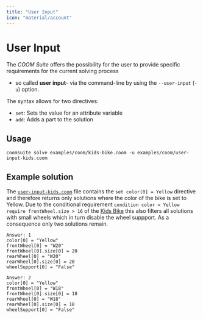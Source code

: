 ```yaml
---
title: "User Input"
icon: "material/account"
---
```



# User Input

The *COOM Suite* offers the possibility for the user to provide
specific requirements for the current solving process
- so called **user input**- via the command-line by using the `--user-input` (`-u`) option.

The syntax allows for two directives:

- `set`: Sets the value for an attribute variable
- `add`: Adds a part to the solution

## Usage

```console
coomsuite solve examples/coom/kids-bike.coom -u examples/coom/user-input-kids.coom
```



## Example solution

The [`user-input-kids.coom`][user-input-file] file contains the `set color[0] = Yellow` directive
and therefore returns only solutions where the color of the bike is set to Yellow.
Due to the conditional requirement
`condition color = Yellow require frontWheel.size > 16`
of the [Kids Bike][kids] this also filters all solutions with small wheels
which in turn disable the wheel suppport.
As a consequence only two solutions remain.

[user-input-file]: https://github.com/potassco/coom-suite/tree/master/examples/coom/user-input-kids.coom
[kids]: ../examples/kids-bike.md

```shell
Answer: 1
color[0] = "Yellow"
frontWheel[0] = "W20"
frontWheel[0].size[0] = 20
rearWheel[0] = "W20"
rearWheel[0].size[0] = 20
wheelSupport[0] = "False"

Answer: 2
color[0] = "Yellow"
frontWheel[0] = "W18"
frontWheel[0].size[0] = 18
rearWheel[0] = "W18"
rearWheel[0].size[0] = 18
wheelSupport[0] = "False"
```
